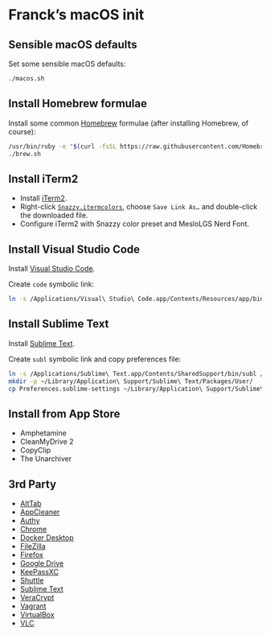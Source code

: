 # Franck’s macOS init

## Sensible macOS defaults

Set some sensible macOS defaults:

```bash
./macos.sh
```

## Install Homebrew formulae

Install some common [Homebrew](http://brew.sh/) formulae (after installing Homebrew, of course):

```bash
/usr/bin/ruby -e "$(curl -fsSL https://raw.githubusercontent.com/Homebrew/install/master/install)"
./brew.sh
```

## Install iTerm2

* Install [iTerm2](https://iterm2.com/downloads.html).
* Right-click [`Snazzy.itermcolors`](https://github.com/sindresorhus/iterm2-snazzy/raw/main/Snazzy.itermcolors), choose `Save Link As…` and double-click the downloaded file.
* Configure iTerm2 with Snazzy color preset and MesloLGS Nerd Font.

## Install Visual Studio Code

Install [Visual Studio Code](https://code.visualstudio.com/download).

Create `code` symbolic link:

```bash
ln -s /Applications/Visual\ Studio\ Code.app/Contents/Resources/app/bin/code /usr/local/bin/code
```

## Install Sublime Text

Install [Sublime Text](https://www.sublimetext.com/download).

Create `subl` symbolic link and copy preferences file:

```bash
ln -s /Applications/Sublime\ Text.app/Contents/SharedSupport/bin/subl /usr/local/bin/subl
mkdir -p ~/Library/Application\ Support/Sublime\ Text/Packages/User/
cp Preferences.sublime-settings ~/Library/Application\ Support/Sublime\ Text/Packages/User/
```

## Install from App Store

* Amphetamine
* CleanMyDrive 2
* CopyClip
* The Unarchiver

## 3rd Party

* [AltTab](https://alt-tab-macos.netlify.app/)
* [AppCleaner](https://freemacsoft.net/appcleaner/)
* [Authy](https://authy.com/download/)
* [Chrome](https://www.google.com/chrome/)
* [Docker Desktop](https://www.docker.com/products/docker-desktop)
* [FileZilla](https://filezilla-project.org/download.php?type=client)
* [Firefox](https://www.mozilla.org/fr/firefox/new/)
* [Google Drive](https://www.google.com/intl/fr_ALL/drive/download/)
* [KeePassXC](https://keepassxc.org/download/)
* [Shuttle](http://fitztrev.github.io/shuttle/)
* [Sublime Text](https://www.sublimetext.com/download)
* [VeraCrypt](https://www.veracrypt.fr/en/Downloads.html)
* [Vagrant](https://www.vagrantup.com/downloads)
* [VirtualBox](https://www.virtualbox.org/wiki/Downloads)
* [VLC](https://www.videolan.org/vlc/)
